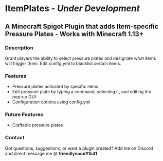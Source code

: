 # ItemPlates - *Under Development*

## A Minecraft Spigot Plugin that adds Item-specific Pressure Plates - Works with Minecraft 1.13+

### Description
Grant players the ability to select pressure plates and designate what items will trigger them. Edit config.yml to blacklist certain items.

### Features
- Pressure plates activated by specific items
- Edit pressure plate by typing a command, selecting it, and editing the pop-up GUI
- Configuration options using config.yml

### Future Features
- Craftable pressure plates


### Contact
Got questions, suggestions, or want a plugin created? Add me on Discord and direct message me @ **friendlynood#1531**
